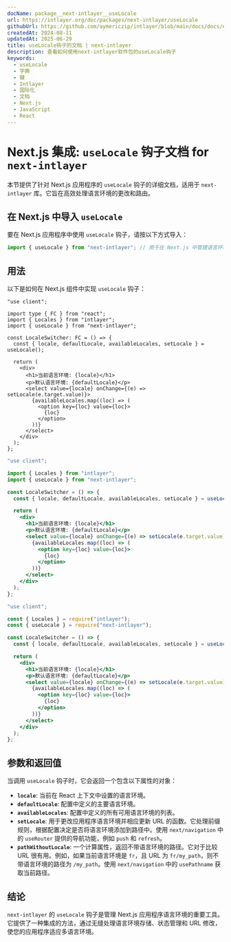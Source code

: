 ```yaml
---
docName: package__next-intlayer__useLocale
url: https://intlayer.org/doc/packages/next-intlayer/useLocale
githubUrl: https://github.com/aymericzip/intlayer/blob/main/docs/docs/en/packages/next-intlayer/useLocale.md
createdAt: 2024-08-11
updatedAt: 2025-06-29
title: useLocale钩子的文档 | next-intlayer
description: 查看如何使用next-intlayer软件包的useLocale钩子
keywords:
  - useLocale
  - 字典
  - 键
  - Intlayer
  - 国际化
  - 文档
  - Next.js
  - JavaScript
  - React
---
```


# Next.js 集成: `useLocale` 钩子文档 for `next-intlayer`

本节提供了针对 Next.js 应用程序的 `useLocale` 钩子的详细文档，适用于 `next-intlayer` 库。它旨在高效处理语言环境的更改和路由。

## 在 Next.js 中导入 `useLocale`

要在 Next.js 应用程序中使用 `useLocale` 钩子，请按以下方式导入：

```javascript
import { useLocale } from "next-intlayer"; // 用于在 Next.js 中管理语言环境和路由
```

## 用法

以下是如何在 Next.js 组件中实现 `useLocale` 钩子：

```tsx fileName="src/components/LocaleSwitcher.tsx" codeFormat="typescript"
"use client";

import type { FC } from "react";
import { Locales } from "intlayer";
import { useLocale } from "next-intlayer";

const LocaleSwitcher: FC = () => {
  const { locale, defaultLocale, availableLocales, setLocale } = useLocale();

  return (
    <div>
      <h1>当前语言环境: {locale}</h1>
      <p>默认语言环境: {defaultLocale}</p>
      <select value={locale} onChange={(e) => setLocale(e.target.value)}>
        {availableLocales.map((loc) => (
          <option key={loc} value={loc}>
            {loc}
          </option>
        ))}
      </select>
    </div>
  );
};
```

```jsx fileName="src/components/LocaleSwitcher.mjx" codeFormat="esm"
"use client";

import { Locales } from "intlayer";
import { useLocale } from "next-intlayer";

const LocaleSwitcher = () => {
  const { locale, defaultLocale, availableLocales, setLocale } = useLocale();

  return (
    <div>
      <h1>当前语言环境: {locale}</h1>
      <p>默认语言环境: {defaultLocale}</p>
      <select value={locale} onChange={(e) => setLocale(e.target.value)}>
        {availableLocales.map((loc) => (
          <option key={loc} value={loc}>
            {loc}
          </option>
        ))}
      </select>
    </div>
  );
};
```

```jsx fileName="src/components/LocaleSwitcher.csx" codeFormat="commonjs"
"use client";

const { Locales } = require("intlayer");
const { useLocale } = require("next-intlayer");

const LocaleSwitcher = () => {
  const { locale, defaultLocale, availableLocales, setLocale } = useLocale();

  return (
    <div>
      <h1>当前语言环境: {locale}</h1>
      <p>默认语言环境: {defaultLocale}</p>
      <select value={locale} onChange={(e) => setLocale(e.target.value)}>
        {availableLocales.map((loc) => (
          <option key={loc} value={loc}>
            {loc}
          </option>
        ))}
      </select>
    </div>
  );
};
```

## 参数和返回值

当调用 `useLocale` 钩子时，它会返回一个包含以下属性的对象：

- **`locale`**: 当前在 React 上下文中设置的语言环境。
- **`defaultLocale`**: 配置中定义的主要语言环境。
- **`availableLocales`**: 配置中定义的所有可用语言环境的列表。
- **`setLocale`**: 用于更改应用程序语言环境并相应更新 URL 的函数。它处理前缀规则，根据配置决定是否将语言环境添加到路径中。使用 `next/navigation` 中的 `useRouter` 提供的导航功能，例如 `push` 和 `refresh`。
- **`pathWithoutLocale`**: 一个计算属性，返回不带语言环境的路径。它对于比较 URL 很有用。例如，如果当前语言环境是 `fr`，且 URL 为 `fr/my_path`，则不带语言环境的路径为 `/my_path`。使用 `next/navigation` 中的 `usePathname` 获取当前路径。

## 结论

`next-intlayer` 的 `useLocale` 钩子是管理 Next.js 应用程序语言环境的重要工具。它提供了一种集成的方法，通过无缝处理语言环境存储、状态管理和 URL 修改，使您的应用程序适应多语言环境。
